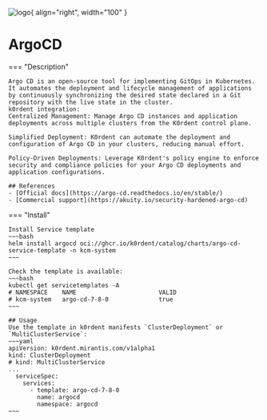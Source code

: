 ![logo](https://argo-cd.readthedocs.io/en/stable/assets/logo.png){ align="right", width="100" }
# ArgoCD

=== "Description"

    Argo CD is an open-source tool for implementing GitOps in Kubernetes. It automates the deployment and lifecycle management of applications by continuously synchronizing the desired state declared in a Git repository with the live state in the cluster.
    k0rdent integration:
    Centralized Management: Manage Argo CD instances and application deployments across multiple clusters from the K0rdent control plane. 

    Simplified Deployment: K0rdent can automate the deployment and configuration of Argo CD in your clusters, reducing manual effort.

    Policy-Driven Deployments: Leverage K0rdent's policy engine to enforce security and compliance policies for your Argo CD deployments and application configurations.

    ## References
    - [Official docs](https://argo-cd.readthedocs.io/en/stable/)
    - [Commercial support](https://akuity.io/security-hardened-argo-cd)

=== "Install"

    Install Service template
    ~~~bash
    helm install argocd oci://ghcr.io/k0rdent/catalog/charts/argo-cd-service-template -n kcm-system
    ~~~

    Check the template is available:
    ~~~bash
    kubectl get servicetemplates -A
    # NAMESPACE    NAME                       VALID
    # kcm-system   argo-cd-7-8-0              true
    ~~~

    ## Usage
    Use the template in k0rdent manifests `ClusterDeployment` or `MultiClusterService`:
    ~~~yaml
    apiVersion: k0rdent.mirantis.com/v1alpha1
    kind: ClusterDeployment
    # kind: MultiClusterService
    ...
      serviceSpec:
        services:
          - template: argo-cd-7-8-0
            name: argocd
            namespace: argocd
    ~~~
